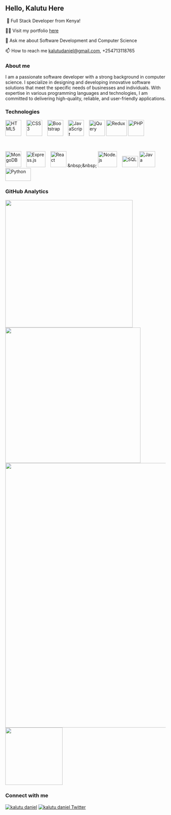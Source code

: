 ## Hello, Kalutu Here 
 <img src="https://komarev.com/ghpvc/?username=Kalutu&style=flat-square&color=blue" alt=""/>
👋 Full Stack Developer from Kenya!

👨‍💻 Visit my portfolio <a href="https://kalutu-daniel.vercel.app/">here</a> 

💬 Ask me about Software Development and Computer Science

📫 How to reach me kalutudaniel@gmail.com, +254713118765

### About me
I am a passionate software developer with a strong background in computer science. I specialize in designing and developing innovative software solutions that meet the specific needs of businesses and individuals. With expertise in various programming languages and technologies, I am committed to delivering high-quality, reliable, and user-friendly applications.

### Technologies
[<img src="https://upload.wikimedia.org/wikipedia/commons/3/38/HTML5_Badge.svg" alt="HTML5" width="50px" height="50px">](https://en.wikipedia.org/wiki/HTML5)
&nbsp;&nbsp;
[<img src="https://upload.wikimedia.org/wikipedia/commons/6/62/CSS3_logo.svg" alt="CSS3" width="50px" height="50px">](https://en.wikipedia.org/wiki/CSS3)
&nbsp;&nbsp;
[<img src="https://upload.wikimedia.org/wikipedia/commons/b/b2/Bootstrap_logo.svg" alt="Bootstrap" width="50px" height="50px">](https://getbootstrap.com/)
&nbsp;&nbsp;
[<img src="https://upload.wikimedia.org/wikipedia/commons/9/99/Unofficial_JavaScript_logo_2.svg" alt="JavaScript" width="50px" height="50px">](https://en.wikipedia.org/wiki/JavaScript)
&nbsp;&nbsp;
[<img src="https://www.interviewbit.com/blog/wp-content/uploads/2021/10/jquery-logo-vertical_large_square.png" alt="jQuery" width="50px" height="50px">](https://jquery.com/)
[<img src="https://upload.wikimedia.org/wikipedia/commons/4/49/Redux.png" alt="Redux" width="65px" height="50px">](https://redux.js.org/)
[<img src="https://upload.wikimedia.org/wikipedia/commons/2/27/PHP-logo.svg" alt="PHP" width="50px" height="50px">](https://www.php.net/)

<br>

[<img src="https://w7.pngwing.com/pngs/956/695/png-transparent-mongodb-original-wordmark-logo-icon.png" alt="MongoDB" width="50px" height="50px">](https://www.mongodb.com/)
&nbsp;&nbsp;
[<img src="https://expressjs.com/images/express-facebook-share.png" alt="Express.js" width="60px" height="50px">](https://expressjs.com/)
&nbsp;&nbsp;
[<img src="https://upload.wikimedia.org/wikipedia/commons/a/a7/React-icon.svg" alt="React" width="50px" height="50px">](https://en.wikipedia.org/wiki/React_(JavaScript_library))
&nbsp;&nbsp;
[<img src="https://upload.wikimedia.org/wikipedia/commons/d/d9/Node.js_logo.svg" alt="Node.js" width="60px" height="50px">](https://nodejs.org/)
&nbsp;&nbsp;
[<img src="https://upload.wikimedia.org/wikipedia/commons/8/87/Sql_data_base_with_logo.png" alt="SQL" width="50px" height="35px">](https://en.wikipedia.org/wiki/SQL)
[<img src="https://upload.wikimedia.org/wikipedia/en/3/30/Java_programming_language_logo.svg" alt="Java" width="50px" height="50px">](https://www.java.com/)
[<img src="https://www.python.org/static/community_logos/python-logo-generic.svg" alt="Python" width="80px" height="40px">](https://www.python.org/)

### GitHub Analytics
 
<img width="400" src="https://github-readme-stats.vercel.app/api?username=Kalutu&count_private=true&show_icons=true&theme=react" />  <img width="425" src="https://streak-stats.demolab.com/?user=kalutu&theme=react" />
<img width="830" src="https://github-readme-activity-graph.vercel.app/graph?username=Kalutu&bg_color=21232a&color=a8eeff&line=61dafb&point=f0fcff&area=true&hide_border=false" />
<img height="180em" src="https://github-readme-stats.vercel.app/api/top-langs/?username=Kalutu&layout=compact&langs_count=7&theme=dracula"/>

### Connect with me
<a href="https://www.linkedin.com/in/kalutu-daniel/" target="_blank" rel="noopener noreferrer" target="_blank"><img align="center" src="https://img.shields.io/badge/-LinkedIn-0e76a8?style=flat-square&logo=Linkedin&logoColor=white" alt="kalutu daniel" /></a>
<a href="https://twitter.com/kalutu_daniel" target="_blank">
  <img align="center" src="https://img.shields.io/badge/-Twitter-1DA1F2?style=flat-square&logo=Twitter&logoColor=white" alt="kalutu daniel Twitter" />
</a>

<br>

<!---
Kalutu/Kalutu is a ✨ special ✨ repository because its `README.md` (this file) appears on your GitHub profile.
You can click the Preview link to take a look at your changes.
--->
